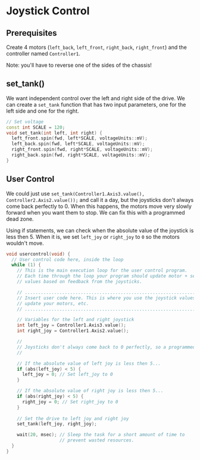 # Joystick Control

## Prerequisites
Create 4 motors (`left_back`, `left_front`, `right_back`, `right_front`) and the controller named `Controller1`. 

Note: you'll have to reverse one of the sides of the chassis!

## set_tank()
We want independent control over the left and right side of the drive.  We can create a `set_tank` function that has two input parameters, one for the left side and one for the right.  
```cpp
// Set voltage
const int SCALE = 120;
void set_tank(int left, int right) {
  left_front.spin(fwd, left*SCALE, voltageUnits::mV);
  left_back.spin(fwd, left*SCALE, voltageUnits::mV);
  right_front.spin(fwd, right*SCALE, voltageUnits::mV);
  right_back.spin(fwd, right*SCALE, voltageUnits::mV);
}
```

## User Control
We could just use `set_tank(Controller1.Axis3.value(), Controller2.Axis2.value());` and call it a day, but the joysticks don't always come back perfectly to 0.  When this happens, the motors move very slowly forward when you want them to stop.  We can fix this with a programmed dead zone. 

Using if statements, we can check when the absolute value of the joystick is less then 5.  When it is, we set `left_joy` or `right_joy` to `0` so the motors wouldn't move.  

```cpp
void usercontrol(void) {
  // User control code here, inside the loop
  while (1) {
    // This is the main execution loop for the user control program.
    // Each time through the loop your program should update motor + servo
    // values based on feedback from the joysticks.

    // ........................................................................
    // Insert user code here. This is where you use the joystick values to
    // update your motors, etc.
    // ........................................................................

    // Variables for the left and right joystick
    int left_joy = Controller1.Axis3.value();
    int right_joy = Controller1.Axis2.value();

    //
    // Joysticks don't always come back to 0 perfectly, so a programmed threshold makes driving easier.
    //

    // If the absolute value of left joy is less then 5...
    if (abs(left_joy) < 5) {
      left_joy = 0; // Set left_joy to 0
    }

    // If the absolute value of right joy is less then 5...
    if (abs(right_joy) < 5) {
      right_joy = 0; // Set right_joy to 0
    }
    
    // Set the drive to left joy and right joy
    set_tank(left_joy, right_joy);

    wait(20, msec); // Sleep the task for a short amount of time to
                    // prevent wasted resources.
  }
}
```
